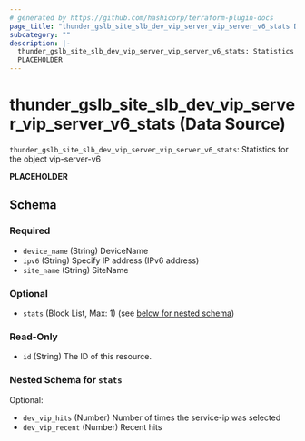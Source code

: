 ```yaml
---
# generated by https://github.com/hashicorp/terraform-plugin-docs
page_title: "thunder_gslb_site_slb_dev_vip_server_vip_server_v6_stats Data Source - terraform-provider-thunder"
subcategory: ""
description: |-
  thunder_gslb_site_slb_dev_vip_server_vip_server_v6_stats: Statistics for the object vip-server-v6
  PLACEHOLDER
---
```


# thunder_gslb_site_slb_dev_vip_server_vip_server_v6_stats (Data Source)

`thunder_gslb_site_slb_dev_vip_server_vip_server_v6_stats`: Statistics for the object vip-server-v6

__PLACEHOLDER__



<!-- schema generated by tfplugindocs -->
## Schema

### Required

- `device_name` (String) DeviceName
- `ipv6` (String) Specify IP address (IPv6 address)
- `site_name` (String) SiteName

### Optional

- `stats` (Block List, Max: 1) (see [below for nested schema](#nestedblock--stats))

### Read-Only

- `id` (String) The ID of this resource.

<a id="nestedblock--stats"></a>
### Nested Schema for `stats`

Optional:

- `dev_vip_hits` (Number) Number of times the service-ip was selected
- `dev_vip_recent` (Number) Recent hits


